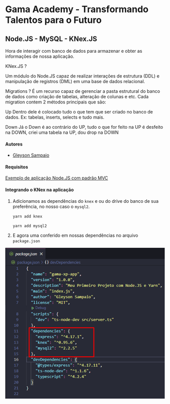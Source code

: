 # Gama Academy - Transformando Talentos para o Futuro

## Node.JS - MySQL - KNex.JS

Hora de interagir com banco de dados para armazenar e obter as informações de nossa aplicação.

KNex.JS ?

Um módulo do Node.JS capaz de realizar interações de estrutura (DDL) e manipulação de registros  (DML) em uma base de dados relacional.

Migrations ?
É um recurso capaz de gerenciar a pasta estrutural do banco de dados como criação de tabelas, alteração de colunas e etc. Cada migration contem 2 métodos principais que são:

Up
Dentro dele é colocado tudo o que tem que ser criado no banco de dados. Ex: tabelas, inserts, selects e tudo mais.

Down
Já o Down é ao contrário do UP, tudo o que for feito na UP é desfeito na DOWN, criei uma tabela na UP, dou drop na DOWN

#### Autores
- [Gleyson Sampaio](https://github.com/gleyson-gama)

#### Requisitos
[Exemplo de aplicação Node.JS com padrão MVC](https://github.com/educacao-gama/tutoriais/tree/main/node-app-mvc)


#### Integrando o KNex na aplicação
1. Adicionamos as dependências do `knex` e ou do drive do banco de sua preferência, no nosso caso o  `mysql2`.
   ```
   yarn add knex
   ```
   
   ```
   yarn add mysql2
   ```
 1. E agora uma conferido em nossas dependências no arquivo `package.json`
 
  ![](https://github.com/educacao-gama/tutoriais/blob/main/node-app-mysql-knex/knex-mysql.png)
